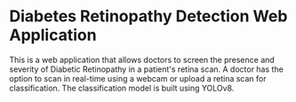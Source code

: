 # Diabetes Retinopathy Detection Web Application
This is a web application that allows doctors to screen the presence and severity of Diabetic Retinopathy in a patient's retina scan. A doctor has the option to scan in real-time using a webcam or upload a retina scan for classification. The classification model is built using YOLOv8.
